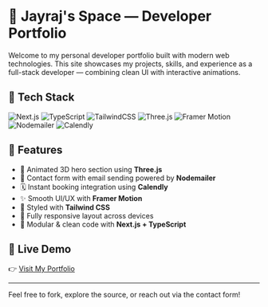 # 🌌 Jayraj's Space — Developer Portfolio

Welcome to my personal developer portfolio built with modern web technologies. This site showcases my projects, skills, and experience as a full-stack developer — combining clean UI with interactive animations.

## 🚀 Tech Stack

![Next.js](https://img.shields.io/badge/Next.js-000?style=for-the-badge&logo=nextdotjs&logoColor=white)
![TypeScript](https://img.shields.io/badge/TypeScript-3178c6?style=for-the-badge&logo=typescript&logoColor=white)
![TailwindCSS](https://img.shields.io/badge/TailwindCSS-38B2AC?style=for-the-badge&logo=tailwindcss&logoColor=white)
![Three.js](https://img.shields.io/badge/Three.js-000000?style=for-the-badge&logo=three.js&logoColor=white)
![Framer Motion](https://img.shields.io/badge/Framer--Motion-EF008C?style=for-the-badge&logo=framer&logoColor=white)
![Nodemailer](https://img.shields.io/badge/Nodemailer-3C3C3C?style=for-the-badge&logo=nodemailer&logoColor=white)
![Calendly](https://img.shields.io/badge/Calendly-006BFF?style=for-the-badge&logo=calendly&logoColor=white)

## 📂 Features

- 🌠 Animated 3D hero section using **Three.js**
- 💌 Contact form with email sending powered by **Nodemailer**
- 🗓️ Instant booking integration using **Calendly**
- ✨ Smooth UI/UX with **Framer Motion**
- 🎨 Styled with **Tailwind CSS**
- 📱 Fully responsive layout across devices
- 🧩 Modular & clean code with **Next.js + TypeScript**

## 🔗 Live Demo

👉 [Visit My Portfolio](https://jayrajspace.vercel.app)

---

Feel free to fork, explore the source, or reach out via the contact form!

